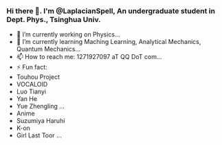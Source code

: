 ### Hi there 👋. I'm @LaplacianSpell, An undergraduate student in Dept. Phys., Tsinghua Univ.

+ 🔭 I’m currently working on Physics...
+ 🌱 I’m currently learning Maching Learning, Analytical Mechanics, Quantum Mechanics...
+ 📫 How to reach me: 1271927097 aT QQ DoT com...
+ ⚡ Fun fact: 
 + Touhou Project
 + VOCALOID
  + Luo Tianyi
  + Yan He
  + Yue Zhengling
  ...
 + Anime
  + Suzumiya Haruhi
  + K-on
  + Girl Last Toor
  ...

